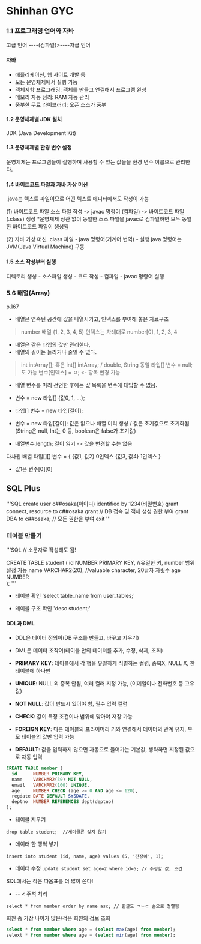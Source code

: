 # Shinhan GYC


### 1.1 프로그래밍 언어와 자바

고급 언어 ----(컴파일)>----저급 언어

#### 자바
- 애플리케이션, 웹 사이트 개발 등
- 모든 운영체제에서 실행 가능
- 객체지향 프로그래밍: 객체를 만들고 연결해서 프로그램 완성
- 메모리 자동 정리: RAM 자동 관리
- 풍부한 무료 라이브러리: 오픈 소스가 풍부

#### 1.2 운영체제별 JDK 설치
JDK (Java Development Kit)

#### 1.3 운영체제별 환경 변수 설정
운영체제는 프로그램들이 실행하며 사용할 수 있는 값들을 환경 변수 이름으로 관리한다.

#### 1.4 바이트코드 파일과 자바 가상 머신
.java는 텍스트 파일이므로 어떤 텍스트 에디터에서도 작성이 가능

(1) 바이트코드 파일
소스 파일 작성 -> javac 명령어 (컴파일) -> 바이트코드 파일(.class) 생성
*운영체제 상관 없이 동일한 소스 파일을 javac로 컴파일하면 모두 동일한 바이트코드 파일이 생성됨

(2) 자바 가상 머신
.class 파일 - java 명령어(기계어 변역) - 실행
java 명령어는 JVM(Java Virtual Machine) 구동

#### 1.5 소스 작성부터 실행
디렉토리 생성 - 소스파일 생성 - 코드 작성 - 컴파일 - javac 명령어 실행



### 5.6 배열(Array) 
p.167

* 배열은 연속된 공간에 값을 나열시키고, 인덱스를 부여해 놓은 자료구조

> number 배열
> {1, 2, 3, 4, 5}
> 인덱스는 차례대로 number[0], 1, 2, 3, 4

* 배열은 같은 타입의 값만 관리한다,
* 배열의 길이는 늘리거나 줄일 수 없다.

> int intArray[]; 혹은 int[] intArray; / double, String 동일
> 타입[] 변수 = null; 도 가능
> 변수[인덱스] = ㅇ; <- 항목 변경 가능

* 배열 변수를 미리 선언한 후에는 값 목록을 변수에 대입할 수 없음.
* 변수 = new 타입[] {값0, 1, ...};

* 타입[] 변수 = new 타입[길이];
* 변수 = new 타입[길이];
값은 없으나 배열 미리 생성 / 값은 초기값으로 초기화됨 (String은 null, Int는 0 등, boolean은 false가 초기값)

* 배열변수.length; 길이 읽기 -> 값을 변경할 수는 없음

다차원 배열
타입[][] 변수 = {
{값1, 값2} 0인덱스
{값3, 값4} 1인덱스
}

* 값1은 변수[0][0]


## SQL Plus

'''SQL
create user c##osaka(아이디) identified by 1234(비밀번호)
grant connect, resource to c##osaka
grant  // DB 접속 및 객체 생성 권한 부여
grant DBA to c##osaka; // 모든 권한을 부여
exit
'''


### 테이블 만들기
'''SQL
// 소문자로 작성해도 됨!

CREATE TABLE student (
  id   NUMBER PRIMARY KEY,	//유일한 키, number 범위 설정 가능
  name  VARCHAR2(20), 		//valuable character, 20글자 자릿수
  age  NUMBER				
);
'''

* 테이블 확인
'select table_name from user_tables;'

* 테이블 구조 확인
'desc student;'


#### DDL과 DML
* DDL은 데이터 정의어(DB 구조를 만들고, 바꾸고 지우기)
* DML은 데이터 조작어(테이블 안의 데이터를 추가, 수정, 삭제, 조회)


* **PRIMARY KEY**: 테이블에서 각 행을 유일하게 식별하는 컬럼, 중복X, NULL X, 한 테이블에 하나만
* **UNIQUE**: NULL 외 중복 안됨, 여러 컬러 지정 가능, (이메일이나 전화번호 등 고유값)
* **NOT NULL**: 값이 반드시 있어야 함, 필수 입력 컬럼
* **CHECK**: 값이 특정 조건이나 범위에 맞아야 저장 가능
* **FOREIGN KEY**: 다른 테이블의 프라이머리 키와 연결해서 데이터의 관계 유지, 부모 테이블의 값만 입력 가능
* **DEFAULT**: 값을 입력하지 않으면 자동으로 들어가는 기본값, 생략하면 지정된 값으로 자동 입력

```sql
CREATE TABLE member (
  id      NUMBER PRIMARY KEY,
  name    VARCHAR2(30) NOT NULL,
  email   VARCHAR2(100) UNIQUE,
  age     NUMBER CHECK (age >= 0 AND age <= 120),
  regdate DATE DEFAULT SYSDATE,
  deptno  NUMBER REFERENCES dept(deptno)
);
```

* 테이블 지우기

`drop table student;  //세미콜론 잊지 않기`

* 데이터 한 행씩 넣기

`insert into student (id, name, age) values (5, '간장이', 1);`

* 데이터 수정
`update student set age=2 where id=5; // 수정할 값, 조건`

SQL에서는 작은 따옴표를 더 많이 쓴다!
* -- < 주석 처리

`select * from member order by name asc; // 한글도 ㄱㄴㄷ 순으로 정렬됨`


회원 중 가장 나이가 많은/적은 회원의 정보 조회
```sql
select * from member where age = (select max(age) from member);
selext * from member where age = (select min(age) from member);
```